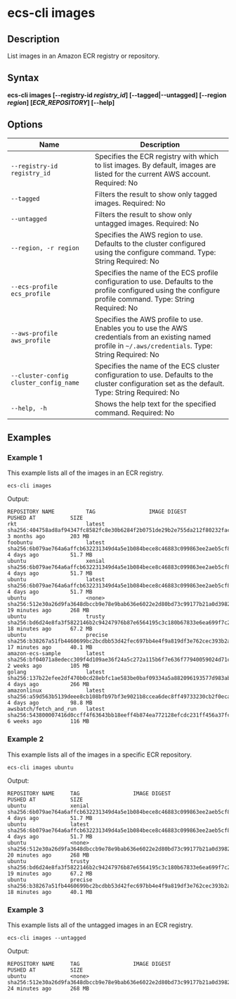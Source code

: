# ecs\-cli images<a name="cmd-ecs-cli-images"></a>

## Description<a name="cmd-ecs-cli-images-description"></a>

List images in an Amazon ECR registry or repository\.

## Syntax<a name="cmd-ecs-cli-images-syntax"></a>

**ecs\-cli images \[\-\-registry\-id *registry\_id*\] \[\-\-tagged|\-\-untagged\] \[\-\-region *region*\] \[*ECR\_REPOSITORY*\] \[\-\-help\]** 

## Options<a name="cmd-ecs-cli-images-options"></a>


| Name | Description | 
| --- | --- | 
|  `--registry-id registry_id`  |  Specifies the ECR registry with which to list images\. By default, images are listed for the current AWS account\. Required: No  | 
|  `--tagged`  |  Filters the result to show only tagged images\. Required: No  | 
|  `--untagged`  |  Filters the result to show only untagged images\. Required: No  | 
|  `--region, -r region`  |  Specifies the AWS region to use\. Defaults to the cluster configured using the configure command\. Type: String Required: No  | 
|  `--ecs-profile ecs_profile`  |  Specifies the name of the ECS profile configuration to use\. Defaults to the profile configured using the configure profile command\. Type: String Required: No  | 
|  `--aws-profile aws_profile`  |  Specifies the AWS profile to use\. Enables you to use the AWS credentials from an existing named profile in `~/.aws/credentials`\. Type: String Required: No  | 
|  `--cluster-config cluster_config_name`  |  Specifies the name of the ECS cluster configuration to use\. Defaults to the cluster configuration set as the default\. Type: String Required: No  | 
|  `--help, -h`  |  Shows the help text for the specified command\. Required: No  | 

## Examples<a name="cmd-ecs-cli-images-examples"></a>

### Example 1<a name="cmd-ecs-cli-images-example-1"></a>

This example lists all of the images in an ECR registry\.

```
ecs-cli images
```

Output:

```
REPOSITORY NAME          TAG                 IMAGE DIGEST                                                              PUSHED AT           SIZE
rkt                      latest              sha256:404758ad8af94347fc8582fc8e30b6284f2b0751de29b2e755da212f80232fac   3 months ago        203 MB
foobuntu                 latest              sha256:6b079ae764a6affcb632231349d4a5e1b084bece8c46883c099863ee2aeb5cf8   4 days ago          51.7 MB
ubuntu                   xenial              sha256:6b079ae764a6affcb632231349d4a5e1b084bece8c46883c099863ee2aeb5cf8   4 days ago          51.7 MB
ubuntu                   latest              sha256:6b079ae764a6affcb632231349d4a5e1b084bece8c46883c099863ee2aeb5cf8   4 days ago          51.7 MB
ubuntu                   <none>              sha256:512e30a26d9fa3648dbccb9e78e9bab636e6022e2d80bd73c99177b21a0d3982   19 minutes ago      268 MB
ubuntu                   trusty              sha256:bd6d24e8fa3f5822146b2c94247976b87e6564195c3c180b67833e6ea699f7c2   18 minutes ago      67.2 MB
ubuntu                   precise             sha256:b38267a51fb4460699bc2bcdbb53d42fec697bb4e4f9a819df3e762cec393b2a   17 minutes ago      40.1 MB
amazon-ecs-sample        latest              sha256:bf04071a8edecc309f4d109ae36f24a5c272a115b6f7e636f77940059024d71c   2 weeks ago         105 MB
golang                   latest              sha256:137b22efee2df470b0cd28ebfc1ae583be0baf09334a5a882096193577d983ab   4 days ago          266 MB
amazonlinux              latest              sha256:a59d563b5139deee8cb108bfb97bf3e9021b8ccea6dec8ff49733230cb2f0eca   4 days ago          98.8 MB
awsbatch/fetch_and_run   latest              sha256:543800007416d0ccff4f63643bb18eeff4b874ea772128efcdc231ff456a37fc   6 weeks ago         116 MB
```

### Example 2<a name="cmd-ecs-cli-images-example-2"></a>

This example lists all of the images in a specific ECR repository\.

```
ecs-cli images ubuntu
```

Output:

```
REPOSITORY NAME     TAG                 IMAGE DIGEST                                                              PUSHED AT           SIZE
ubuntu              xenial              sha256:6b079ae764a6affcb632231349d4a5e1b084bece8c46883c099863ee2aeb5cf8   4 days ago          51.7 MB
ubuntu              latest              sha256:6b079ae764a6affcb632231349d4a5e1b084bece8c46883c099863ee2aeb5cf8   4 days ago          51.7 MB
ubuntu              <none>              sha256:512e30a26d9fa3648dbccb9e78e9bab636e6022e2d80bd73c99177b21a0d3982   20 minutes ago      268 MB
ubuntu              trusty              sha256:bd6d24e8fa3f5822146b2c94247976b87e6564195c3c180b67833e6ea699f7c2   19 minutes ago      67.2 MB
ubuntu              precise             sha256:b38267a51fb4460699bc2bcdbb53d42fec697bb4e4f9a819df3e762cec393b2a   18 minutes ago      40.1 MB
```

### Example 3<a name="cmd-ecs-cli-images-example-3"></a>

This example lists all of the untagged images in an ECR registry\.

```
ecs-cli images --untagged
```

Output:

```
REPOSITORY NAME     TAG                 IMAGE DIGEST                                                              PUSHED AT           SIZE
ubuntu              <none>              sha256:512e30a26d9fa3648dbccb9e78e9bab636e6022e2d80bd73c99177b21a0d3982   24 minutes ago      268 MB
```